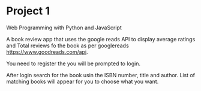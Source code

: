 # Project 1

Web Programming with Python and JavaScript

A book review app that uses the google reads API to display average ratings and Total reviews fo the book as per googlereads https://www.goodreads.com/api.

You need to register the you will be prompted to login. 

After login search for the book usin the ISBN number, title and author. List of matching books will appear for you to choose what you want.
